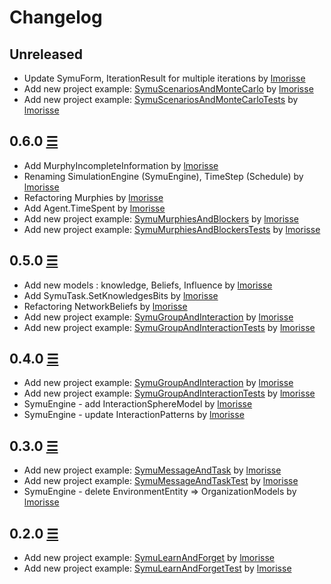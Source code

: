 # Changelog

## Unreleased

* Update SymuForm, IterationResult for multiple iterations by [lmorisse](https://github.com/lmorisse)
* Add new project example: [SymuScenariosAndMonteCarlo](https://github.com/lmorisse/Symu/tree/master/Symu%20examples/SymuScenariosAndMonteCarlo) by [lmorisse](https://github.com/lmorisse)
* Add new project example: [SymuScenariosAndMonteCarloTests](https://github.com/lmorisse/Symu/tree/master/Symu%20examples/SymuScenariosAndMonteCarloTests) by [lmorisse](https://github.com/lmorisse)


## 0.6.0 [☰](https://github.com/lmorisse/symu/compare/v0.6.0..v0.5.0)
* Add MurphyIncompleteInformation by [lmorisse](https://github.com/lmorisse)
* Renaming SimulationEngine (SymuEngine), TimeStep (Schedule) by [lmorisse](https://github.com/lmorisse)
* Refactoring Murphies by [lmorisse](https://github.com/lmorisse)
* Add Agent.TimeSpent by [lmorisse](https://github.com/lmorisse)
* Add new project example: [SymuMurphiesAndBlockers](https://github.com/lmorisse/Symu/tree/master/Symu%20examples/SymuMurphiesAndBlockers) by [lmorisse](https://github.com/lmorisse)
* Add new project example: [SymuMurphiesAndBlockersTests](https://github.com/lmorisse/Symu/tree/master/Symu%20examples/SymuMurphiesAndBlockersTests) by [lmorisse](https://github.com/lmorisse)

## 0.5.0 [☰](https://github.com/lmorisse/symu/compare/v0.5.0..v0.4.0)
* Add new models : knowledge, Beliefs, Influence by [lmorisse](https://github.com/lmorisse)
* Add SymuTask.SetKnowledgesBits by [lmorisse](https://github.com/lmorisse)
* Refactoring NetworkBeliefs by [lmorisse](https://github.com/lmorisse)
* Add new project example: [SymuGroupAndInteraction](https://github.com/lmorisse/Symu/tree/master/Symu%20examples/SymuBeliefsAndInfluence) by [lmorisse](https://github.com/lmorisse)
* Add new project example: [SymuGroupAndInteractionTests](https://github.com/lmorisse/Symu/tree/master/Symu%20examples/SymuBeliefsAndInfluenceTests) by [lmorisse](https://github.com/lmorisse)

## 0.4.0 [☰](https://github.com/lmorisse/symu/compare/v0.4.0..v0.3.0)
* Add new project example: [SymuGroupAndInteraction](https://github.com/lmorisse/Symu/tree/master/Symu%20examples/SymuGroupAndInteraction) by [lmorisse](https://github.com/lmorisse)
* Add new project example: [SymuGroupAndInteractionTests](https://github.com/lmorisse/Symu/tree/master/Symu%20examples/SymuGroupAndInteractionTests) by [lmorisse](https://github.com/lmorisse)
* SymuEngine - add InteractionSphereModel by [lmorisse](https://github.com/lmorisse)
* SymuEngine - update InteractionPatterns by [lmorisse](https://github.com/lmorisse)

## 0.3.0 [☰](https://github.com/lmorisse/symu/compare/v0.3.0..v0.2.0)
* Add new project example: [SymuMessageAndTask](https://github.com/lmorisse/Symu/tree/master/Symu%20examples/SymuMessageAndTask) by [lmorisse](https://github.com/lmorisse)
* Add new project example: [SymuMessageAndTaskTest](https://github.com/lmorisse/Symu/tree/master/Symu%20examples/SymuMessageAndTaskTests) by [lmorisse](https://github.com/lmorisse)
* SymuEngine - delete EnvironmentEntity => OrganizationModels by [lmorisse](https://github.com/lmorisse)

## 0.2.0 [☰](https://github.com/lmorisse/symu/compare/v0.2.0..v0.1.0)
* Add new project example: [SymuLearnAndForget](https://github.com/lmorisse/Symu/tree/master/Symu%20examples/SymuLearnAndForget) by [lmorisse](https://github.com/lmorisse)
* Add new project example: [SymuLearnAndForgetTest](https://github.com/lmorisse/Symu/tree/master/Symu%20examples/SymuLearnAndForgetTests) by [lmorisse](https://github.com/lmorisse)
